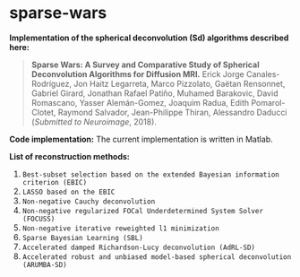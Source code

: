 # sparse-wars

**Implementation of the spherical deconvolution (Sd) algorithms described here:**

> **Sparse Wars: A Survey and Comparative Study of Spherical Deconvolution Algorithms for Diffusion MRI.**
Erick Jorge Canales-Rodríguez, Jon Haitz Legarreta, Marco Pizzolato, Gaëtan Rensonnet, Gabriel Girard, Jonathan Rafael Patiño, Muhamed Barakovic, David Romascano, Yasser Alemán-Gomez, Joaquim Radua, Edith Pomarol-Clotet, Raymond Salvador, Jean-Philippe Thiran, Alessandro Daducci (*Submitted to Neuroimage*, 2018).

**Code implementation:**
The current implementation is written in Matlab.

**List of reconstruction methods:**
1. `Best-subset selection based on the extended Bayesian information criterion (EBIC)`
2. `LASSO based on the EBIC`
3. `Non-negative Cauchy deconvolution`
4. `Non-negative regularized FOCal Underdetermined System Solver (FOCUSS)`
5. `Non-negative iterative reweighted l1 minimization`
6. `Sparse Bayesian Learning (SBL)`
7. `Accelerated damped Richardson-Lucy deconvolution (AdRL-SD)`
8. `Accelerated robust and unbiased model-based spherical deconvolution (ARUMBA-SD)`
